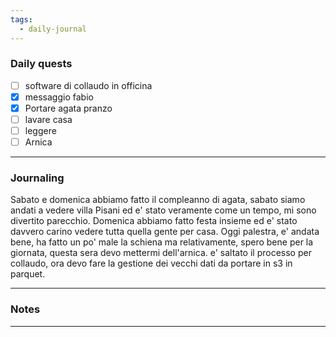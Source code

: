 ```yaml
---
tags:
  - daily-journal
---
```

### Daily quests
- [ ] software di collaudo in officina
- [x] messaggio fabio
- [x] Portare agata pranzo
- [ ] lavare casa
- [ ] leggere
- [ ] Arnica

---
### Journaling
Sabato e domenica abbiamo fatto il compleanno di agata, sabato siamo andati a vedere villa Pisani ed e' stato veramente come un tempo, mi sono divertito parecchio.
Domenica abbiamo fatto festa insieme ed e' stato davvero carino vedere tutta quella gente per casa.
Oggi palestra, e' andata bene, ha fatto un po' male la schiena ma relativamente, spero bene per la giornata, questa sera devo mettermi dell'arnica.
e' saltato il processo per collaudo, ora devo fare la gestione dei vecchi dati da portare in s3 in parquet.

---
### Notes


---